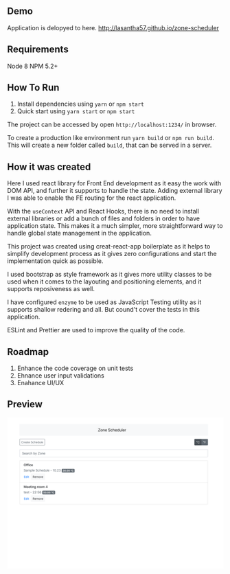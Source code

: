 ## Demo

Application is delopyed to here.
http://lasantha57.github.io/zone-scheduler

## Requirements

Node 8
NPM 5.2+


## How To Run

1. Install dependencies using `yarn` or `npm start`
2. Quick start using `yarn start` or `npm start`

The project can be accessed by open `http://localhost:1234/` in browser.

To create a production like environment run `yarn build` or `npm run build`. 
This will create a new folder called `build`, that can be served in a server.

## How it was created

Here I used react library for Front End development as it easy the work with DOM API, and further it supports to handle the state. Adding external library I was able to enable the FE routing for the react application.

With the `useContext` API and React Hooks, there is no need to install external libraries or add a bunch of files and folders in order to have application state. This makes it a much simpler, more straightforward way to handle global state management in the application.

This project was created using creat-react-app boilerplate as it helps to simplify development process as it gives zero configurations and start the implementation quick as possible.

I used bootstrap as style framework as it gives more utility classes to be used when it comes to the layouting and positioning elements, and it supports reposiveness as well.

I have configured `enzyme` to be used as JavaScript Testing utility as it supports shallow redering and all. But cound't cover the tests in this application.

ESLint and Prettier are used to improve the quality of the code.

## Roadmap

1. Enhance the code coverage on unit tests
2. Ehnance user input validations
3. Enahance UI/UX

## Preview
![Overview](https://github.com/lasantha57/zone-scheduler/blob/master/screens/home-page.png)
